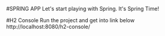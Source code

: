 #SPRING APP
Let's start playing with Spring. It's Spring Time!

#H2 Console
Run the project and get into link below
http://localhost:8080/h2-console/

